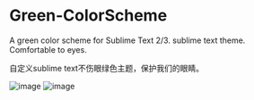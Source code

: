 # Green-ColorScheme
A green color scheme for Sublime Text 2/3. sublime text theme. Comfortable to eyes.

自定义sublime text不伤眼绿色主题，保护我们的眼睛。

![image](https://raw.githubusercontent.com/JasmineChoi/Green-ColorScheme/master/html.png)
![image](https://raw.githubusercontent.com/JasmineChoi/Green-ColorScheme/master/js.png)
